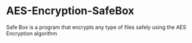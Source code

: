 # AES-Encryption-SafeBox
Safe Box is a program that encrypts any type of files safely using the AES Encryption algorithm

